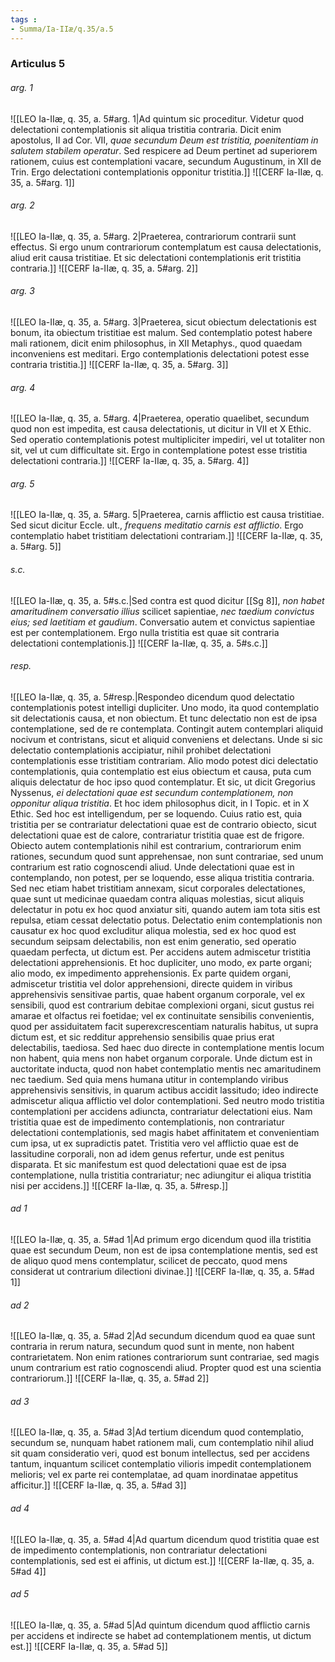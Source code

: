 ```yaml
---
tags : 
- Summa/Ia-IIæ/q.35/a.5
---
```


### Articulus 5

###### arg. 1
![[LEO Ia-IIæ, q. 35, a. 5#arg. 1|Ad quintum sic proceditur. Videtur quod delectationi contemplationis sit aliqua tristitia contraria. Dicit enim apostolus, II ad Cor. VII, *quae secundum Deum est tristitia, poenitentiam in salutem stabilem operatur*. Sed respicere ad Deum pertinet ad superiorem rationem, cuius est contemplationi vacare, secundum Augustinum, in XII de Trin. Ergo delectationi contemplationis opponitur tristitia.]]
![[CERF Ia-IIæ, q. 35, a. 5#arg. 1]]

###### arg. 2
![[LEO Ia-IIæ, q. 35, a. 5#arg. 2|Praeterea, contrariorum contrarii sunt effectus. Si ergo unum contrariorum contemplatum est causa delectationis, aliud erit causa tristitiae. Et sic delectationi contemplationis erit tristitia contraria.]]
![[CERF Ia-IIæ, q. 35, a. 5#arg. 2]]

###### arg. 3
![[LEO Ia-IIæ, q. 35, a. 5#arg. 3|Praeterea, sicut obiectum delectationis est bonum, ita obiectum tristitiae est malum. Sed contemplatio potest habere mali rationem, dicit enim philosophus, in XII Metaphys., quod quaedam inconveniens est meditari. Ergo contemplationis delectationi potest esse contraria tristitia.]]
![[CERF Ia-IIæ, q. 35, a. 5#arg. 3]]

###### arg. 4
![[LEO Ia-IIæ, q. 35, a. 5#arg. 4|Praeterea, operatio quaelibet, secundum quod non est impedita, est causa delectationis, ut dicitur in VII et X Ethic. Sed operatio contemplationis potest multipliciter impediri, vel ut totaliter non sit, vel ut cum difficultate sit. Ergo in contemplatione potest esse tristitia delectationi contraria.]]
![[CERF Ia-IIæ, q. 35, a. 5#arg. 4]]

###### arg. 5
![[LEO Ia-IIæ, q. 35, a. 5#arg. 5|Praeterea, carnis afflictio est causa tristitiae. Sed sicut dicitur Eccle. ult., *frequens meditatio carnis est afflictio*. Ergo contemplatio habet tristitiam delectationi contrariam.]]
![[CERF Ia-IIæ, q. 35, a. 5#arg. 5]]

###### s.c.
![[LEO Ia-IIæ, q. 35, a. 5#s.c.|Sed contra est quod dicitur [[Sg 8]], *non habet amaritudinem conversatio illius* scilicet sapientiae, *nec taedium convictus eius; sed laetitiam et gaudium*. Conversatio autem et convictus sapientiae est per contemplationem. Ergo nulla tristitia est quae sit contraria delectationi contemplationis.]]
![[CERF Ia-IIæ, q. 35, a. 5#s.c.]]

###### resp.
![[LEO Ia-IIæ, q. 35, a. 5#resp.|Respondeo dicendum quod delectatio contemplationis potest intelligi dupliciter. Uno modo, ita quod contemplatio sit delectationis causa, et non obiectum. Et tunc delectatio non est de ipsa contemplatione, sed de re contemplata. Contingit autem contemplari aliquid nocivum et contristans, sicut et aliquid conveniens et delectans. Unde si sic delectatio contemplationis accipiatur, nihil prohibet delectationi contemplationis esse tristitiam contrariam. Alio modo potest dici delectatio contemplationis, quia contemplatio est eius obiectum et causa, puta cum aliquis delectatur de hoc ipso quod contemplatur. Et sic, ut dicit Gregorius Nyssenus, *ei delectationi quae est secundum contemplationem, non opponitur aliqua tristitia*. Et hoc idem philosophus dicit, in I Topic. et in X Ethic. Sed hoc est intelligendum, per se loquendo. Cuius ratio est, quia tristitia per se contrariatur delectationi quae est de contrario obiecto, sicut delectationi quae est de calore, contrariatur tristitia quae est de frigore. Obiecto autem contemplationis nihil est contrarium, contrariorum enim rationes, secundum quod sunt apprehensae, non sunt contrariae, sed unum contrarium est ratio cognoscendi aliud. Unde delectationi quae est in contemplando, non potest, per se loquendo, esse aliqua tristitia contraria. Sed nec etiam habet tristitiam annexam, sicut corporales delectationes, quae sunt ut medicinae quaedam contra aliquas molestias, sicut aliquis delectatur in potu ex hoc quod anxiatur siti, quando autem iam tota sitis est repulsa, etiam cessat delectatio potus. Delectatio enim contemplationis non causatur ex hoc quod excluditur aliqua molestia, sed ex hoc quod est secundum seipsam delectabilis, non est enim generatio, sed operatio quaedam perfecta, ut dictum est. Per accidens autem admiscetur tristitia delectationi apprehensionis. Et hoc dupliciter, uno modo, ex parte organi; alio modo, ex impedimento apprehensionis. Ex parte quidem organi, admiscetur tristitia vel dolor apprehensioni, directe quidem in viribus apprehensivis sensitivae partis, quae habent organum corporale, vel ex sensibili, quod est contrarium debitae complexioni organi, sicut gustus rei amarae et olfactus rei foetidae; vel ex continuitate sensibilis convenientis, quod per assiduitatem facit superexcrescentiam naturalis habitus, ut supra dictum est, et sic redditur apprehensio sensibilis quae prius erat delectabilis, taediosa. Sed haec duo directe in contemplatione mentis locum non habent, quia mens non habet organum corporale. Unde dictum est in auctoritate inducta, quod non habet contemplatio mentis nec amaritudinem nec taedium. Sed quia mens humana utitur in contemplando viribus apprehensivis sensitivis, in quarum actibus accidit lassitudo; ideo indirecte admiscetur aliqua afflictio vel dolor contemplationi. Sed neutro modo tristitia contemplationi per accidens adiuncta, contrariatur delectationi eius. Nam tristitia quae est de impedimento contemplationis, non contrariatur delectationi contemplationis, sed magis habet affinitatem et convenientiam cum ipsa, ut ex supradictis patet. Tristitia vero vel afflictio quae est de lassitudine corporali, non ad idem genus refertur, unde est penitus disparata. Et sic manifestum est quod delectationi quae est de ipsa contemplatione, nulla tristitia contrariatur; nec adiungitur ei aliqua tristitia nisi per accidens.]]
![[CERF Ia-IIæ, q. 35, a. 5#resp.]]

###### ad 1
![[LEO Ia-IIæ, q. 35, a. 5#ad 1|Ad primum ergo dicendum quod illa tristitia quae est secundum Deum, non est de ipsa contemplatione mentis, sed est de aliquo quod mens contemplatur, scilicet de peccato, quod mens considerat ut contrarium dilectioni divinae.]]
![[CERF Ia-IIæ, q. 35, a. 5#ad 1]]

###### ad 2
![[LEO Ia-IIæ, q. 35, a. 5#ad 2|Ad secundum dicendum quod ea quae sunt contraria in rerum natura, secundum quod sunt in mente, non habent contrarietatem. Non enim rationes contrariorum sunt contrariae, sed magis unum contrarium est ratio cognoscendi aliud. Propter quod est una scientia contrariorum.]]
![[CERF Ia-IIæ, q. 35, a. 5#ad 2]]

###### ad 3
![[LEO Ia-IIæ, q. 35, a. 5#ad 3|Ad tertium dicendum quod contemplatio, secundum se, nunquam habet rationem mali, cum contemplatio nihil aliud sit quam consideratio veri, quod est bonum intellectus, sed per accidens tantum, inquantum scilicet contemplatio vilioris impedit contemplationem melioris; vel ex parte rei contemplatae, ad quam inordinatae appetitus afficitur.]]
![[CERF Ia-IIæ, q. 35, a. 5#ad 3]]

###### ad 4
![[LEO Ia-IIæ, q. 35, a. 5#ad 4|Ad quartum dicendum quod tristitia quae est de impedimento contemplationis, non contrariatur delectationi contemplationis, sed est ei affinis, ut dictum est.]]
![[CERF Ia-IIæ, q. 35, a. 5#ad 4]]

###### ad 5
![[LEO Ia-IIæ, q. 35, a. 5#ad 5|Ad quintum dicendum quod afflictio carnis per accidens et indirecte se habet ad contemplationem mentis, ut dictum est.]]
![[CERF Ia-IIæ, q. 35, a. 5#ad 5]]

